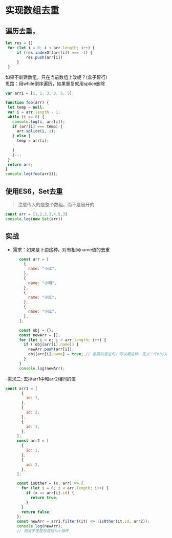 # 实现数组去重
 ## 遍历去重，
 ```javascript
 let res = []
  for (let i = 0; i < arr.length; i++) {
      if (res.indexOf(arr[i]) === -1) {
          res.push(arr[i])
      }
  }
 ```

如果不新建数组，只在当前数组上改呢？(盒子智行)  
思路：用while倒序遍历，如果重复就用splice删除
 ```javascript
var arr1 = [1, 1, 3, 3, 5, 5];

function foo(arr) {
  let temp = null;
  var i = arr.length - 1;
  while (i >= 0) {
    console.log(i, arr[i]);
    if (arr[i] === temp) {
      arr.splice(i, 1);
    } else {
      temp = arr[i];
      
    }
    i--;
  }
  return arr;
}
console.log(foo(arr1));
 ```




 ## 使用ES6，Set去重
 > 注意传入的是整个数组，而不是展开的
```javascript
const arr = [1,2,2,3,4,5,3]
console.log(new Set(arr))
```

  ## 实战
  - 需求：如果是下边这种，对有相同name值的去重
  
```javascript
      const arr = [
        {
          name: "小红",
        },
        {
          name: "小明",
        },
        {
          name: "小红",
        },
        {
          name: "小红",
        },
      ];

      const obj = {};
      const newArr = [];
      for (let i = e; i < arr.length; i++) {
        if (!obj[arr[i].name]) {
          newArr.push(arr[i]);
          obj[arr[i].name] = true; // 重要的是这句，可以用这种，定义一个obj对象当做开关
        }
      }
      console.log(newArr);
```

  -需求二: 去掉arr1中和arr2相同的值

 ```javascript
const arr1 = [
        {
          id: 1,
        },
        {
          id: 2,
        },
        {
          id: 3,
        },
      ];
      const arr2 = [
        {
          id: 1,
        },
        {
          id: 2,
        },
      ];

      const isOther = (x, arr) => {
        for (let i = 0; i < arr.length; i++) {
          if (x == arr[i].id) {
            return true;
          }
        }
        return false;
      };
      const newArr = arr1.filter((it) => !isOther(it.id, arr2));
      console.log(newArr);
      // 相当于还是写双层for循环
 ```

